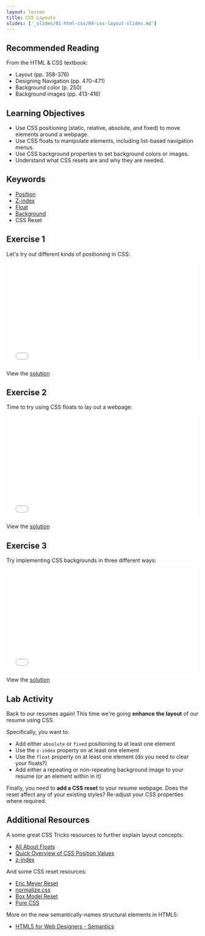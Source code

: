 ```yaml
---
layout: lesson
title: CSS Layouts
slides: ['_slides/01-html-css/04-css-layout-slides.md']
---
```


## Recommended Reading

From the HTML & CSS textbook:

- Layout (pp. 358-376)
- Designing Navigation (pp. 470-471)
- Background color (p. 250)
- Background images (pp. 413-416)

## Learning Objectives

- Use CSS positioning (static, relative, absolute, and fixed) to move elements around a webpage.
- Use CSS floats to manipulate elements, including list-based navigation menus.
- Use CSS background properties to set background colors or images.
- Understand what CSS resets are and why they are needed.

## Keywords

- [Position](https://developer.mozilla.org/en-US/docs/Web/CSS/position)
- [Z-index](https://developer.mozilla.org/en-US/docs/Web/CSS/z-index)
- [Float](https://developer.mozilla.org/en-US/docs/Web/CSS/float)
- [Background](https://developer.mozilla.org/en-US/docs/Web/CSS/background)
- CSS Reset

## Exercise 1

Let's try out different kinds of positioning in CSS:

<iframe height='268' scrolling='no' src='//codepen.io/redacademy/embed/mJwRxG/?height=268&theme-id=0&default-tab=css' frameborder='no' allowtransparency='true' allowfullscreen='true' style='width: 100%;'>See the Pen <a href='http://codepen.io/redacademy/pen/mJwRxG/'>mJwRxG</a> by RED Academy (<a href='http://codepen.io/redacademy'>@redacademy</a>) on <a href='http://codepen.io'>CodePen</a>.
</iframe>

View the [solution](http://codepen.io/redacademy/pen/waegmZ)

## Exercise 2

Time to try using CSS floats to lay out a webpage:

<iframe height='268' scrolling='no' src='//codepen.io/redacademy/embed/yNXgGO/?height=268&theme-id=0&default-tab=css' frameborder='no' allowtransparency='true' allowfullscreen='true' style='width: 100%;'>See the Pen <a href='http://codepen.io/redacademy/pen/yNXgGO/'>yNXgGO</a> by RED Academy (<a href='http://codepen.io/redacademy'>@redacademy</a>) on <a href='http://codepen.io'>CodePen</a>.
</iframe>

View the [solution](http://codepen.io/redacademy/pen/xGrgmP)

## Exercise 3

Try implementing CSS backgrounds in three different ways:

<iframe height='268' scrolling='no' src='//codepen.io/redacademy/embed/eNeKXr/?height=268&theme-id=0&default-tab=css' frameborder='no' allowtransparency='true' allowfullscreen='true' style='width: 100%;'>See the Pen <a href='http://codepen.io/redacademy/pen/eNeKXr/'>eNeKXr</a> by RED Academy (<a href='http://codepen.io/redacademy'>@redacademy</a>) on <a href='http://codepen.io'>CodePen</a>.
</iframe>

View the [solution](http://codepen.io/redacademy/pen/doZKrB)

## Lab Activity

Back to our resumes again! This time we're going **enhance the layout** of our resume using CSS.

Specifically, you want to:

- Add either `absolute` or `fixed` positioning to at least one element
- Use the `z-index` property on at least one element
- Use the `float` property on at least one element (do you need to clear your floats?)
- Add either a repeating or non-repeating background image to your resume (or an element within in it)

Finally, you need to **add a CSS reset** to your resume webpage. Does the reset affect any of your existing styles? Re-adjust your CSS properties where required.

## Additional Resources

A some great CSS Tricks resources to further explain layout concepts:

- [All About Floats](https://css-tricks.com/all-about-floats/)
- [Quick Overview of CSS Position Values](https://css-tricks.com/video-screencasts/110-quick-overview-of-css-position-values/)
- [z-index](https://css-tricks.com/almanac/properties/z/z-index/)

And some CSS reset resources:

- [Eric Meyer Reset](http://meyerweb.com/eric/tools/css/reset/index.html)
- [normalize.css](http://necolas.github.io/normalize.css/)
- [Box Model Reset](https://sunnyis.me/blog/box-model-reset)
- [Pure CSS](http://purecss.io/)

More on the new semantically-names structural elements in HTML5:

- [HTML5 for Web Designers - Semantics](http://html5forwebdesigners.com/semantics/)
